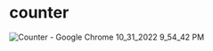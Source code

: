 # counter
![Counter - Google Chrome 10_31_2022 9_54_42 PM](https://user-images.githubusercontent.com/89099274/199141830-21ed230a-8823-461c-a312-306dc3f08c88.png)
